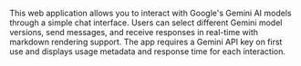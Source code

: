 This web application allows you to interact with Google's Gemini AI models through a simple chat interface. Users can select different Gemini model versions, send messages, and receive responses in real-time with markdown rendering support. The app requires a Gemini API key on first use and displays usage metadata and response time for each interaction.

<!-- Generated from commit: 06a135d665474cf6984659635f7712a8953a572e -->